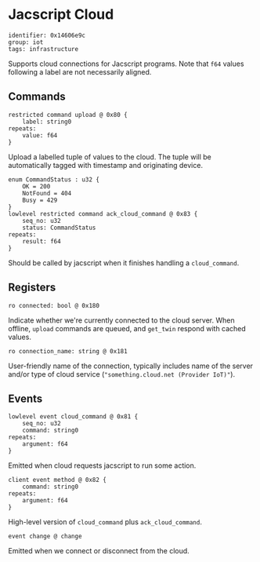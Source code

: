 # Jacscript Cloud

    identifier: 0x14606e9c
    group: iot
    tags: infrastructure

Supports cloud connections for Jacscript programs.
Note that `f64` values following a label are not necessarily aligned.

## Commands

    restricted command upload @ 0x80 {
        label: string0
    repeats:
        value: f64
    }

Upload a labelled tuple of values to the cloud.
The tuple will be automatically tagged with timestamp and originating device.

    enum CommandStatus : u32 {
        OK = 200
        NotFound = 404
        Busy = 429
    }
    lowlevel restricted command ack_cloud_command @ 0x83 {
        seq_no: u32
        status: CommandStatus
    repeats:
        result: f64
    }

Should be called by jacscript when it finishes handling a `cloud_command`.

## Registers

    ro connected: bool @ 0x180

Indicate whether we're currently connected to the cloud server.
When offline, `upload` commands are queued, and `get_twin` respond with cached values.

    ro connection_name: string @ 0x181

User-friendly name of the connection, typically includes name of the server
and/or type of cloud service (`"something.cloud.net (Provider IoT)"`).

## Events

    lowlevel event cloud_command @ 0x81 {
        seq_no: u32
        command: string0
    repeats:
        argument: f64
    }

Emitted when cloud requests jacscript to run some action.

    client event method @ 0x82 {
        command: string0
    repeats:
        argument: f64
    }

High-level version of `cloud_command` plus `ack_cloud_command`.

    event change @ change

Emitted when we connect or disconnect from the cloud.
